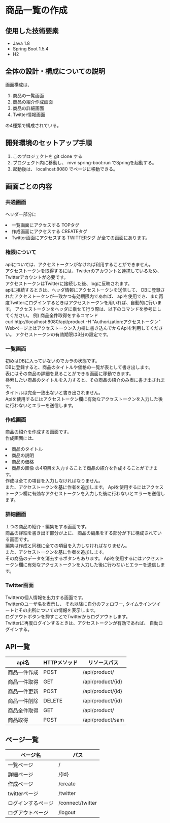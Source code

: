 # 商品一覧の作成
## 使用した技術要素
 - Java 1.8
 - Spring Boot 1.5.4
 - H2

## 全体の設計・構成についての説明

画面構成は、
1. 商品の一覧画面
2. 商品の紹介作成画面
3. 商品の詳細画面 
4. Twitter情報画面<br>

の4種類で構成されている。

## 開発環境のセットアップ手順
1. このプロジェクトを git clone する
2. プロジェクト内に移動し、 mvn spring-boot:run でSpringを起動する。
3. 起動後は、 localhost:8080 でページに移動できる。

## 画面ごとの内容

### 共通画面
ヘッダー部分に
 <li>一覧画面にアクセスする TOPタグ
 <li>作成画面にアクセスする CREATEタグ
 <li>Twitter画面にアクセスする TWITTERタグ
が全ての画面にあります。

### 権限について
apiについては、アクセストークンがなければ利用することができません。 <br>
アクセストークンを取得するには、Twitterのアカウントと連携しているため、
Twitterアカウントが必要です。<br>
アクセストークンはTwitterに接続した後、logに反映されます。<br>
apiに接続するときは、ヘッダ情報にアクセストークンを送信して、
DBに登録されたアクセストークンが一致かつ有効期限内であれば、
apiを使用でき、また再度Twitterにログインするときはアクセストークンを用いれば、自動的に行います。
アクセストークンをヘッダに乗せて行う際は、以下のコマンドを参考にしてください。
例)
商品全件取得をするコマンド<br>
curl http://localhost:8080/api/product -H "Authorization:アクセストークン"<br>
Webページ上はアクセストークン入力欄に書き込んでからApiを利用してください。
アクセストークンの有効期限は3分の設定です。


### 一覧画面

初めはDBに入っていないのでカラの状態です。<br>
DBに登録すると、商品のタイトルや価格の一覧が表として書き出します。<br>
表にはその商品の詳細を見ることができる画面に移動できます。<br>
検索したい商品のタイトルを入力すると、その商品の紹介のみ表に書き出されます。<br>
タイトルは完全一致出ないと書き出されません。<br>
Apiを使用するにはアクセストークン欄に有効なアクセストークンを入力した後に行わないとエラーを送信します。

### 作成画面

商品の紹介を作成する画面です。<br>
作成画面には、
 <li>商品のタイトル
 <li>商品の説明
 <li>商品の価格
 <li>商品の画像
の4項目を入力することで商品の紹介を作成することができます。<br>
作成は全ての項目を入力しなければなりません。<br>
また、アクセストークンを基に作者を追加します。
Apiを使用するにはアクセストークン欄に有効なアクセストークンを入力した後に行わないとエラーを送信します。


### 詳細画面

１つの商品の紹介・編集をする画面です。<br>
商品の詳細を書き出す部分が上に、
商品の編集をする部分が下に構成されている画面です。<br>
編集は作成と同様に全ての項目を入力しなければなりません。<br>
また、アクセストークンを基に作者を追加します。<br>
その商品のデータを消去するボタンもあります。
Apiを使用するにはアクセストークン欄に有効なアクセストークンを入力した後に行わないとエラーを送信します。


### Twitter画面

Twitterの個人情報を出力する画面です。<br>
Twitterのユーザ名を表示し、
それ以降に自分のフォロワー, タイムラインツイートとその出所についての情報を表示します。<br>
ログアウトボタンを押すことでTwitterからログアウトします。<br>
Twitterに再度ログインするときは、アクセストークンが有効であれば、
自動ログインする。<br>

## API一覧
|api名|HTTPメソッド|リソースパス|
|---|---|---|
|商品一件作成|POST|/api/product/|
|商品一件取得|GET|/api/product/{id}|
|商品一件更新|POST|/api/product/{id}|
|商品一件削除|DELETE|/api/product/{id}|
|商品全件取得|GET|/api/product/|
|商品取得|POST|/api/product/sam|

## ページ一覧
|ページ名|パス|
|---|---|
|一覧ページ|/|
|詳細ページ|/{id}|
|作成ページ|/create|
|twitterページ|/twitter|
|ログインするページ|/connect/twitter|
|ログアウトページ|/logout|
